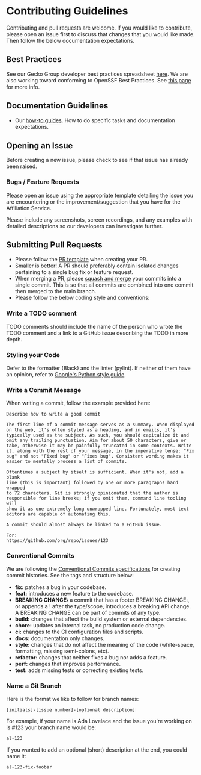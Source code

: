 # Contributing Guidelines

Contributing and pull requests are welcome. If you would like to contribute,
please open an issue first to discuss that changes that you would like made.
Then follow the below documentation expectations.

## Best Practices

See our Gecko Group developer best practices spreadsheet
[here](https://docs.google.com/spreadsheets/d/1MLeEQE-v3eEnEtKNG4oJ8q6a8pal9q462TTgVcodcg4/edit?pli=1#gid=0).
We are also working toward conforming to OpenSSF Best Practices.
See [this page](https://www.bestpractices.dev/en/projects/8941) for more info.

## Documentation Guidelines

- Our [how-to guides](./doc/how-to.md). How to do specific tasks
  and documentation expectations.

## Opening an Issue

Before creating a new issue, please check to see if that issue has already
been raised.

### Bugs / Feature Requests

Please open an issue using the appropriate template detailing the issue you are
encountering or the improvement/suggestion that you have for the Affiliation
Service.

Please include any screenshots, screen recordings, and any examples with
detailed descriptions so our developers can investigate further.

## Submitting Pull Requests

- Please follow the [PR template](./doc/pull_request_template.md) when
  creating your PR.
- Smaller is better! A PR should preferably contain isolated changes
  pertaining to a single bug fix or feature request.
- When merging a PR, please 
[squash and merge](https://docs.github.com/en/pull-requests/collaborating-with-pull-requests/incorporating-changes-from-a-pull-request/about-pull-request-merges#squash-and-merge-your-commits) 
your commits into a single commit. This is so that all commits are 
combined into one commit then merged to the main branch.
- Please follow the below coding style and conventions:

### Write a TODO comment

TODO comments should include the name of the person who wrote the TODO comment
and a link to a GitHub issue describing the TODO in more depth.

### Styling your Code

Defer to the formatter (Black) and the linter (pylint). If neither of them
have an opinion, refer to [Google's Python style guide](https://google.github.io/styleguide/pyguide.html).

### Write a Commit Message

When writing a commit, follow the example provided here:

```
Describe how to write a good commit

The first line of a commit message serves as a summary. When displayed
on the web, it's often styled as a heading, and in emails, it's
typically used as the subject. As such, you should capitalize it and
omit any trailing punctuation. Aim for about 50 characters, give or
take, otherwise it may be painfully truncated in some contexts. Write
it, along with the rest of your message, in the imperative tense: "Fix
bug" and not "Fixed bug" or "Fixes bug". Consistent wording makes it
easier to mentally process a list of commits.

Oftentimes a subject by itself is sufficient. When it's not, add a blank
line (this is important) followed by one or more paragraphs hard wrapped
to 72 characters. Git is strongly opinionated that the author is
responsible for line breaks; if you omit them, command line tooling will
show it as one extremely long unwrapped line. Fortunately, most text
editors are capable of automating this.

A commit should almost always be linked to a GitHub issue.

For:
https://github.com/org/repo/issues/123
```

### Conventional Commits

We are following the 
[Conventional Commits specifications](https://www.conventionalcommits.org/en/v1.0.0/) 
for creating commit histories. See the tags and structure below:

- **fix:** patches a bug in your codebase.
- **feat:** introduces a new feature to the codebase.
- **BREAKING CHANGE:** a commit that has a footer BREAKING CHANGE:, or 
appends a ! after the type/scope, introduces a breaking API change. 
A BREAKING CHANGE can be part of commits of any type.
- **build:** changes that affect the build system or external dependencies.
- **chore:** updates an internal task, no production code change.
- **ci:** changes to the CI configuration files and scripts.
- **docs:** documentation only changes.
- **style:** changes that do not affect the meaning of the code 
(white-space, formatting, missing semi-colons, etc).
- **refactor:** changes that neither fixes a bug nor adds a feature.
- **perf:** changes that improves performance.
- **test:** adds missing tests or correcting existing tests.

### Name a Git Branch

Here is the format we like to follow for branch names:

```
[initials]-[issue number]-[optional description]
```

For example, if your name is Ada Lovelace and the issue you're working on is
#123 your branch name would be:

```
al-123
```

If you wanted to add an optional (short) description at the end, you could name
it:

```
al-123-fix-foobar
```
